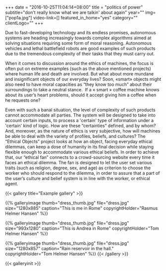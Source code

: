 +++
date = "2016-10-25T11:04:14+08:00"
title = "politics of power"
subtitle="don't really know what we are talkin' about again"
year=""
img=["pop1a.jpg"]
video-link=[]
featured_in_home="yes"
category=""
clientLogo=""
+++


Due to fast-developing technology and its endless promises, autonomous systems are heading increasingly towards complex algorithms aimed at solving situations requiring some form of moral reasoning. Autonomous vehicles and lethal battlefield robots are good examples of such products due to the tremendous complexity of their tasks that they must carry out.

When it comes to discussion around the ethics of machines, the focus is often put on extreme examples (such as the above mentioned projects) where human life and death are involved. But what about more mundane and insignificant objects of our everyday lives? Soon, «smart» objects might also need to have moral capacities as “they know too much” about their surroundings to take a neutral stance.  If a « smart » coffee machine knows about its user’s heart problems, should it accept giving him a coffee when he requests one?

Even with such a banal situation, the level of complexity of such products cannot accommodate all parties. The system will be designed to take into account certain inputs, to process a 'certain' type of information under a 'certain' kind of logic. How are these “certainties” defined, and by whom? And, moreover, as the nature of ethics is very subjective, how will machines be able to deal with the variety of profiles, beliefs, and cultures?
The “Ethical Objects” project looks at how an object, facing everyday ethical dilemmas, can keep a dose of humanity in its final decision while staying flexible enough to accommodate various ethical beliefs.
In order to achieve that, our “ethical fan” connects to a crowd-sourcing website every time it faces an ethical dilemma. The fan is designed to let the user set various traits (such as religion, degree, sex, and age) as criterion to choose the worker who should respond to the dilemma, in order to assure that a part of the user’s culture and belief system is in line with the worker, or ethical agent.


{{< gallery title="Example gallery" >}}

{{% galleryimage
  thumb="dress_thumb.jpg"
  file="dress.jpg"
  size="1280x885"
  caption="This is me in Rome"
  copyrightHolder="Rasmus Helmer Hansen" %}}

{{% galleryimage
  thumb="dress_thumb.jpg"
  file="dress.jpg"
  size="993x1280"
  caption="This is Andrea in Rome"
  copyrightHolder="Tom Helmer Hansen" %}}

{{% galleryimage
  thumb="dress_thumb.jpg"
  file="dress.jpg"
  size="1280x857"
  caption="Rain reservoir in the hall."
  copyrightHolder="Tom Helmer Hansen" %}}
{{< /gallery >}}

{{< galleryinit >}}

